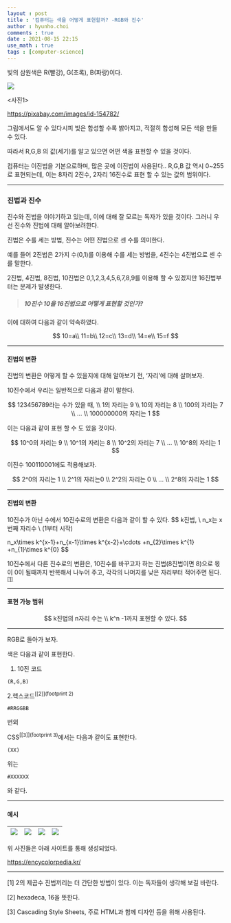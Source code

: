 ```yaml
---
layout : post
title : '컴퓨터는 색을 어떻게 표현할까? -RGB와 진수'
author : hyunho.choi
comments : true
date : 2021-08-15 22:15
use_math : true
tags : [computer-science]
---
```




빛의 삼원색은 R(빨강), G(초록), B(파랑)이다.



![](https://user-images.githubusercontent.com/54809044/129481124-8211b402-ade4-4b27-9694-8916f2f407ec.png)

<사진1>

https://pixabay.com/images/id-154782/



그림에서도 알 수 있다시피 빛은 합성할 수록 밝아지고, 적절히 합성해 모든 색을 만들 수 있다.

따라서 R,G,B 의 값(세기)를 알고 있으면 어떤 색을 표현할 수 있을 것이다.



컴퓨터는 이진법을 기본으로하며,  많은 곳에 이진법이 사용된다.. R,G,B 값 역시 0~255로 표현되는데, 이는 8자리 2진수, 2자리 16진수로 표현 할 수 있는 값의 범위이다.



------



### 진법과 진수



진수와 진법을 이야기하고 있는데, 이에 대해 잘 모르는 독자가 있을 것이다. 그러니 우선 진수와 진법에 대해 알아보려한다.

진법은 수를 세는 방법, 진수는 어떤 진법으로 센 수를 의미한다.

예를 들어 2진법은 2가지 수(0,1)를 이용해 수를 세는 방법을, 4진수는 4진법으로 센 수를 말한다.

2진법, 4진법, 8진법, 10진법은 0,1,2,3,4,5,6,7,8,9를 이용해 할 수 있겠지만 16진법부터는 문제가 발생한다.



> ##### 10진수 10을 16진법으로 어떻게 표현할 것인가?



이에 대하여 다음과 같이 약속하였다.



$$
10=a\\
11=b\\
12=c\\
13=d\\
14=e\\
15=f
$$


------



#### 진법의 변환

진법의 변환은 어떻게 할 수 있을지에 대해 알아보기 전, ‘자리’에 대해 살펴보자.

10진수에서 우리는 일반적으로 다음과 같이 말한다.



$$
123456789라는 수가 있을 때,
\\
1의 자리는 9
\\
10의 자리는 8
\\
100의 자리는 7
\\
…
\\
100000000의 자리는 1
$$


이는 다음과 같이 표현 할 수 도 있을 것이다.

$$
10^0의 자리는 9
\\
10^1의 자리는 8
\\
10^2의 자리는 7
\\
...
\\
10^8의 자리는 1
$$


이진수 100110001에도 적용해보자.

$$
2^0의 자리는 1
\\
2^1의 자리는0
\\
2^2의 자리는 0
\\
...
\\
2^8의 자리는 1
$$


------



#### 진법의 변환

10진수가 아닌 수에서 10진수로의 변환은 다음과 같이 할 수 있다.
$$
k진법,
\\
n_x는 x번째 자리수
\\
(1부터 시작)
$$
$$
n_x\times k^{x-1}+n_{x-1}\times k^{x-2}+\cdots +n_{2}\times k^{1} +n_{1}\times k^{0}
$$



10진수에서 다른 진수로의 변환은, 10진수를 바꾸고자 하는 진법(8진법이면 8)으로 몫이 0이 될때까지 반복해서 나누어 주고, 각각의 나머지를 낮은 자리부터 적어주면 된다.<sup>[[1]](#footnote_1)</sup>

------



#### 표현 가능 범위

$$
k진법의 n자리 수는
\\
k^n -1까지 표현할 수 있다.
$$



------



RGB로 돌아가 보자.



색은 다음과 같이 표현한다.



1. 10진 코드

```pseudocode
(R,G,B)
```

2.헥스코드<sup>[[2]](footprint 2)</sup>

```pseudocode
#RRGGBB
```



번외

CSS<sup>[[3]](footprint 3)</sup>에서는 다음과 같이도 표현한다.

```pseudocode
(XX)
```

위는

```pseudocode
#XXXXXX
```

와 같다.



------



#### 예시



| ![](https://user-images.githubusercontent.com/54809044/129482726-46800db9-8f9f-42e6-a4aa-0e0e8c3e6f6e.png) | ![](https://user-images.githubusercontent.com/54809044/129482737-cdf69f05-58ac-4485-b9bd-9ac027ab1486.png) | ![](https://user-images.githubusercontent.com/54809044/129482765-d5dfb6c9-5942-4031-85f6-c7a9ee4cba05.png) | ![](https://user-images.githubusercontent.com/54809044/129482782-0334a633-92e2-4fc1-abf9-4bf3164dcbac.png) |
| :----------------------------------------------------------: | :----------------------------------------------------------: | :----------------------------------------------------------: | :----------------------------------------------------------: |



위 사진들은 아래 사이트를 통해 생성되었다.

https://encycolorpedia.kr/



------



[1] 2의 제곱수 진법끼리는 더 간단한 방법이 있다. 이는 독자들이 생각해 보길 바란다. 

[2] hexadeca, 16을 뜻한다.

[3] Cascading Style Sheets, 주로 HTML과 함께 디자인 등을 위해 사용된다. 